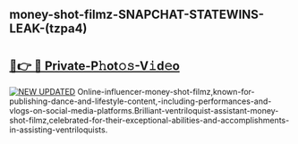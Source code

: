 ## money-shot-filmz-SNAPCHAT-STATEWINS-LEAK-(tzpa4)


# <h2><a href="https://mediaupload.pro?-20M">🔗👉 🔴 Private-P𝚑ot𝚘𝚜-V𝚒d𝚎o</a></h2>

[![NEW UPDATED](https://i.imgur.com/0qMVB7G.gif)](https://mediaupload.pro?-20M)
Online-influencer-money-shot-filmz,known-for-publishing-dance-and-lifestyle-content,-including-performances-and-vlogs-on-social-media-platforms.Brilliant-ventriloquist-assistant-money-shot-filmz,celebrated-for-their-exceptional-abilities-and-accomplishments-in-assisting-ventriloquists.  